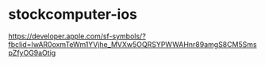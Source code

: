 # stockcomputer-ios
https://developer.apple.com/sf-symbols/?fbclid=IwAR0oxmTeWm1YVjhe_MVXw5OQRSYPWWAHnr89amgS8CM5SmspZfyOG9aOtig
